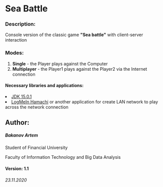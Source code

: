 # Sea Battle
### Description:
Console version of the classic game **"Sea battle"** with client-server interaction

### Modes:

1. **Single** - the Player plays against the Computer
2. **Multiplayer** - the Player1 plays against the Player2 via the Internet connection

#### Necessary libraries and applications:

[<li>JDK 15.0.1</li>](https://jdk.java.net/15/)
[<li>LogMeIn Hamachi](https://www.vpn.net) or another application for create LAN network to play across the network connection </li>


## Author:
##### Bakanov Artem
Student of Financial University

Faculty of Information Technology and Big Data Analysis

#### Version: 1.1
###### 23.11.2020
